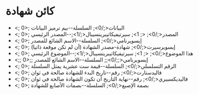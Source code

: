 # كائن شهادة

* <; 0>; البيانات<;/0>; السلسلة--بيم ترميز البيانات
* <; 0>; المصدر<;/0>; <; 1>; سيرتيفيكاتيبرينسيبال<;/1>;--المصدر الرئيسي
* <; 0>; إيسويرنامي<;/0>; السلسلة--الاسم الشائع للمصدر
* <; 0>; إيسويرسيرت<;/0>; شهادة-مصدر الشهادة (أن لم تكن موقعة ذاتيا)
* <; 0>; هذا الموضوع<;/0>; <; 1>; سيرتيفيكاتيبرينسيبال<;/1>;--الموضوع الرئيسي
* <;; 0>;; إيسويرنامي<;;/0>;; السلسلة--الاسم الشائع للمصدر
* <; 0>; الرقم التسلسلي<;/0>; السلسلة--قيمة ست عشرية يمثل السلسلة
* <; 0>; فاليدستارت<;/0>; رقم--تاريخ البدء للشهادة صالحة في ثوان
* <; 0>; فاليديكسبيري<;/0>; رقم--نهاية التاريخ أن تكون الشهادة صالحة في ثوان
* <; 0>; بصمة الإصبع<;/0>; السلسلة--بصمات الأصابع للشهادة